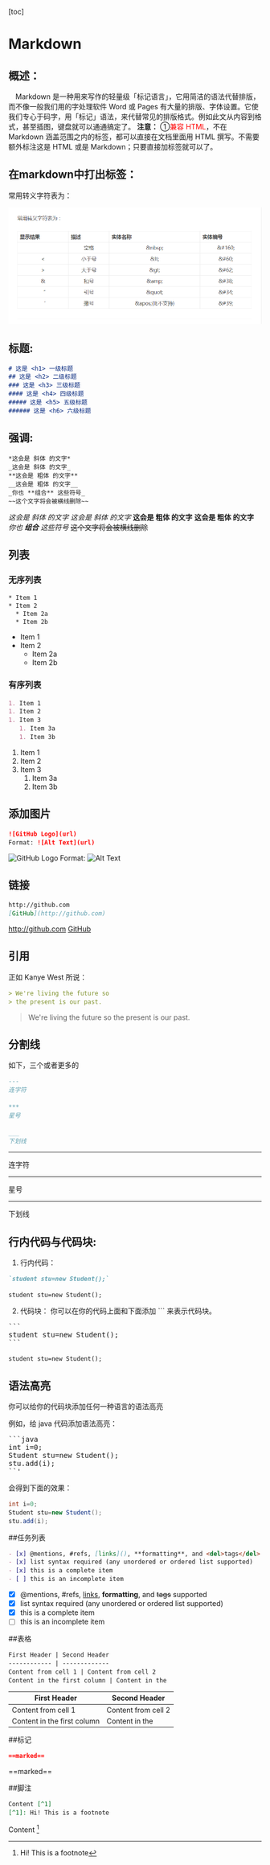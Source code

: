 [toc]
# Markdown
## 概述：
&emsp;Markdown 是一种用来写作的轻量级「标记语言」，它用简洁的语法代替排版，而不像一般我们用的字处理软件 Word 或 Pages 有大量的排版、字体设置。它使我们专心于码字，用「标记」语法，来代替常见的排版格式。例如此文从内容到格式，甚至插图，键盘就可以通通搞定了。
**注意：**
①<font color="red">兼容 HTML</font>，不在 Markdown 涵盖范围之内的标签，都可以直接在文档里面用 HTML 撰写。不需要额外标注这是 HTML 或是 Markdown；只要直接加标签就可以了。

## 在markdown中打出标签：
常用转义字符表为：

![转义字符表](../img/markdown_img/markdown_1.png)


## 标题:
```markdown
# 这是 <h1> 一级标题
## 这是 <h2> 二级标题
### 这是 <h3> 三级标题
#### 这是 <h4> 四级标题
##### 这是 <h5> 五级标题
###### 这是 <h6> 六级标题
```
## 强调:
```marldown
*这会是 斜体 的文字*
_这会是 斜体 的文字_
**这会是 粗体 的文字**
__这会是 粗体 的文字__
_你也 **组合** 这些符号_
~~这个文字将会被横线删除~~
```
*这会是 斜体 的文字*
_这会是 斜体 的文字_
**这会是 粗体 的文字**
__这会是 粗体 的文字__
_你也 **组合** 这些符号_
~~这个文字将会被横线删除~~

## 列表

### 无序列表
```markdowm
* Item 1
* Item 2
  * Item 2a
  * Item 2b
```
* Item 1
* Item 2
  * Item 2a
  * Item 2b

### 有序列表
```markdown
1. Item 1
1. Item 2
1. Item 3
   1. Item 3a
   1. Item 3b
```
1. Item 1
1. Item 2
1. Item 3
   1. Item 3a
   1. Item 3b

## 添加图片
```markdown
![GitHub Logo](url)
Format: ![Alt Text](url)
```
![GitHub Logo](/images/logo.png)
Format: ![Alt Text](url)

## 链接
```markdown
http://github.com
[GitHub](http://github.com)
```
http://github.com
[GitHub](http://github.com)

## 引用
正如 Kanye West 所说：
```markdown
> We're living the future so
> the present is our past.
```
> We're living the future so
> the present is our past.

## 分割线
如下，三个或者更多的
```markdown
---
连字符

***
星号

___
下划线
```
---
连字符
***
星号
___
下划线

## 行内代码与代码块:
1. 行内代码：
```markdown
`student stu=new Student();`
```
`student stu=new Student();`

2. 代码块：
你可以在你的代码上面和下面添加 ``` 来表示代码块。
<pre>
```
student stu=new Student();
```
</pre>
```student stu=new Student();```


## 语法高亮

你可以给你的代码块添加任何一种语言的语法高亮

例如，给 java 代码添加语法高亮：
<pre>
```java
int i=0;
Student stu=new Student();
stu.add(i);
``' 
</pre>

会得到下面的效果：

```java
int i=0;
Student stu=new Student();
stu.add(i);
```

##任务列表
```markdown
- [x] @mentions, #refs, [links](), **formatting**, and <del>tags</del> supported
- [x] list syntax required (any unordered or ordered list supported)
- [x] this is a complete item
- [ ] this is an incomplete item
```

- [x] @mentions, #refs, [links](), **formatting**, and <del>tags</del> supported
- [x] list syntax required (any unordered or ordered list supported)
- [x] this is a complete item
- [ ] this is an incomplete item

##表格
```markdown
First Header | Second Header
------------ | -------------
Content from cell 1 | Content from cell 2
Content in the first column | Content in the 
```

First Header | Second Header
------------ | -------------
Content from cell 1 | Content from cell 2
Content in the first column | Content in the 

##标记
```markdown
==marked==
```
==marked==

##脚注
```markdown
Content [^1]
[^1]: Hi! This is a footnote
```
Content [^1]
[^1]: Hi! This is a footnote